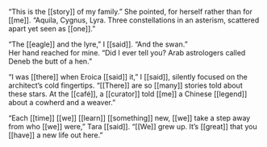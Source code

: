 “This is the [[story]] of my family.” She pointed, for herself rather than for [[me]]. “Aquila, Cygnus, Lyra. Three constellations in an asterism, scattered apart yet seen as [[one]].”  

“The [[eagle]] and the lyre,” I [[said]]. “And the swan.”  
Her hand reached for mine. “Did I ever tell you? Arab astrologers called Deneb the butt of a hen.”  

“I was [[there]] when Eroica [[said]] it,” I [[said]], silently focused on the architect’s cold fingertips. “[[There]] are so [[many]] stories told about these stars. At the [[café]], a [[curator]] told [[me]] a Chinese [[legend]] about a cowherd and a weaver.”  

“Each [[time]] [[we]] [[learn]] [[something]] new, [[we]] take a step away from who [[we]] were,” Tara [[said]]. “[[We]] grew up. It’s [[great]] that you [[have]] a new life out here.” 

